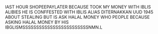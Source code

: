 lAST HOUR SHOPEEPAYLATER BECAUSE TOOK MY MONEY WITH IBLIS ALIBIES HE IS CONFFESTED WITH IBLIS ALIAS DITERNAKKAN UUD 1945 ABOUT STEALING BUT IS ASK HALAL MONEY WHO PEOPLE BECAUSE ASKING HALAL MONEY BY HIS IBGLISMSSSSSSSSSSSSSSSSSSSSSSSSNMN.L
